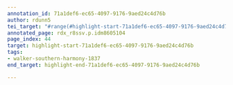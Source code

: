 ```yaml
---
annotation_id: 71a1def6-ec65-4097-9176-9aed24c4d76b
author: rdunn5
tei_target: "#range(#highlight-start-71a1def6-ec65-4097-9176-9aed24c4d76b, #highlight-end-71a1def6-ec65-4097-9176-9aed24c4d76b)"
annotated_page: rdx_r8ssv.p.idm8605104
page_index: 44
target: highlight-start-71a1def6-ec65-4097-9176-9aed24c4d76b
tags:
- walker-southern-harmony-1837
end_target: highlight-end-71a1def6-ec65-4097-9176-9aed24c4d76b

---
```

